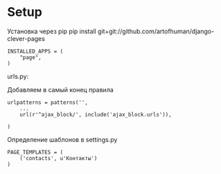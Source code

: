 Setup
======
Установка через pip
pip install git+git://github.com/artofhuman/django-clever-pages

    INSTALLED_APPS = (
        "page",
    )

urls.py:

Добавляем в самый конец правила

    urlpatterns = patterns('',
        ...
        url(r'^ajax_block/', include('ajax_block.urls')),

    )

Определение шаблонов
в settings.py

    PAGE_TEMPLATES = (
        ('contacts', u'Контакты')
    )
